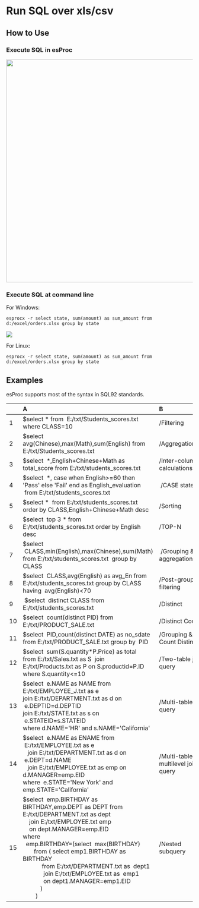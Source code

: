 # Run SQL over xls/csv

## How to Use

### Execute SQL in esProc

<img src="http://www.raqsoft.com/wp-content/themes/raqsoft2017-en/images/script-over-csv-xls/2.png" width="800" height="600">

### Execute SQL at command line

For Windows:

```esprocx -r select state, sum(amount) as sum_amount from d:/excel/orders.xlsx group by state```

<img src="http://img.raqsoft.com.cn/uploads/1206/1607243485000bfdb.png">

For Linux:

```esprocx -r select state, sum(amount) as sum_amount from d:/excel/orders.xlsx group by state```



## Examples

esProc supports most of the syntax in SQL92 standards.

|　|A|B|
|:-|:-|:-|
|1|$select \* from  E:/txt/Students_scores.txt where CLASS=10|/Filtering|
|2|$select  avg(Chinese),max(Math),sum(English) from E:/txt/Students_scores.txt|/Aggregation|
|3|$select  \*,English+Chinese+Math as total_score from E:/txt/students_scores.txt|/Inter-column calculations|
|4|$select  \*, case when English>=60 then 'Pass' else 'Fail' end as English_evaluation  from E:/txt/students_scores.txt| /CASE statement|
|5|$select \*  from E:/txt/students_scores.txt order by CLASS,English+Chinese+Math desc|/Sorting|
|6|$select  top 3 \* from E:/txt/students_scores.txt order by English desc|/TOP-N|
|7|$select  CLASS,min(English),max(Chinese),sum(Math) from E:/txt/students_scores.txt  group by CLASS| /Grouping & aggregation|
|8|$select  CLASS,avg(English) as avg_En from E:/txt/students_scores.txt group by CLASS having  avg(English)<70|/Post-grouping filtering|
|9| $select  distinct CLASS from E:/txt/students_scores.txt|/Distinct|
|10|$select  count(distinct PID) from E:/txt/PRODUCT_SALE.txt|/Distinct Count|
|11|$select  PID,count(distinct DATE) as no_sdate from E:/txt/PRODUCT_SALE.txt group by  PID|/Grouping & Count Distinct|
|12|$select  sum(S.quantity\*P.Price) as total <br> from E:/txt/Sales.txt as S  join E:/txt/Products.txt as P on S.productid=P.ID <br> where S.quantity<=10|/Two-table join query|
|13|$select  e.NAME as NAME from E:/txt/EMPLOYEE_J.txt as e    <br> join E:/txt/DEPARTMENT.txt as d on  e.DEPTID=d.DEPTID    <br> join E:/txt/STATE.txt as s on  e.STATEID=s.STATEID <br> where d.NAME='HR' and s.NAME='California'|/Multi-table join query|
|14|$select  e.NAME as ENAME from  E:/txt/EMPLOYEE.txt as e <br>   join E:/txt/DEPARTMENT.txt as d on  e.DEPT=d.NAME <br>   join E:/txt/EMPLOYEE.txt as emp on d.MANAGER=emp.EID <br> where  e.STATE='New York' and emp.STATE='California'|/Multi-table, multilevel join query|
|15|$select  emp.BIRTHDAY as BIRTHDAY,emp.DEPT as DEPT from E:/txt/DEPARTMENT.txt as dept <br>    join E:/txt/EMPLOYEE.txt emp <br>    on dept.MANAGER=emp.EID <br> where <br>  emp.BIRTHDAY=(select  max(BIRTHDAY) <br>       from ( select emp1.BIRTHDAY as BIRTHDAY <br>            from E:/txt/DEPARTMENT.txt as  dept1 <br>             join E:/txt/EMPLOYEE.txt as  emp1 <br>             on dept1.MANAGER=emp1.EID <br>           ) <br>        )|/Nested subquery|



